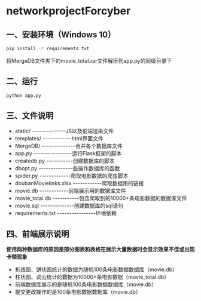 # networkprojectForcyber
## 一、安装环境（Windows 10）
```cmd
pip install -r requirements.txt
```
将MergeDB文件夹下的movie_total.rar文件解压到app.py的同级目录下
## 二、运行
```cmd
python app.py
```
## 三、文件说明
- static/ --------------JS以及前端渲染文件
- templates/ ------------html界面文件
- MergeDB/ --------------合并各个数据库文件
- app.py ----------------运行Flask框架的脚本
- createdb.py -----------创建数据库的脚本
- dbopt.py ------------一些操作数据库的函数
- spider.py -------------爬取电影数据的爬虫脚本
- doubanMovielinks.xlsx ------------爬取数据用的链接
- movie.db ------------前端展示用的数据库文件
- movie_total.db -----------包含爬取到的10000+条电影数据的数据库文件
- movie.sql --------------创建数据库的sql语句
- requirements.txt ----------------环境依赖
## 四、前端展示说明
**使用两种数据库的原因是部分图表和表格在展示大量数据时会显示效果不佳或出现卡顿现象**
- 折线图、饼状图统计的数据为随机100条电影数据数据库（movie.db）
- 柱状图、词云统计的数据为10000+条电影数据（movie_total.db）
- 前端数据库展示的是随机100条电影数据数据库（movie.db）
- 提交更改操作的是100条电影数据数据库（movie.db）